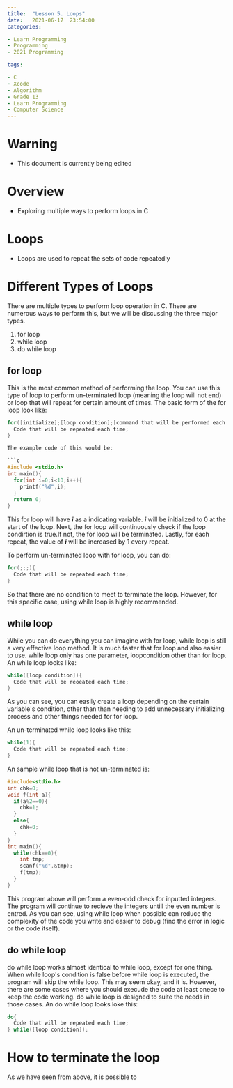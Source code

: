 ```yaml
---
title:  "Lesson 5. Loops"
date:   2021-06-17  23:54:00
categories:

- Learn Programming
- Programming
- 2021 Programming

tags:

- C
- Xcode
- Algorithm
- Grade 13
- Learn Programming
- Computer Science
---
```

# Warning
* This document is currently being edited

# Overview
* Exploring multiple ways to perform loops in C

# Loops
* Loops are used to repeat the sets of code repeatedly

# Different Types of Loops
There are multiple types to perform loop operation in C. There are numerous ways to perform this, but we will be discussing the three major types.

1. for loop
2. while loop
3. do while loop

## for loop
This is the most common method of performing the loop. You can use this type of loop to perform un-terminated loop (meaning the loop will not end) or loop that will repeat for certain amount of times. The basic form of the for loop look like:

```c
for([initialize];[loop condition];[command that will be performed each repeat]){
  Code that will be repeated each time;
}

The example code of this would be:

```c
#include <stdio.h>
int main(){
  for(int i=0;i<10;i++){
    printf("%d",i);
  }
  return 0;
}
```

This for loop will have ***i*** as a indicating variable. ***i*** will be initialized to 0 at the start of the loop. Next, the for loop will continuously check if the loop condirtion is true.If not, the for loop will be terminated. Lastly, for each repeat, the value of ***i*** will be increased by 1 every repeat. 

To perform un-terminated loop with for loop, you can do:

```c
for(;;;){
  Code that will be repeated each time;
}
```

So that there are no condition to meet to terminate the loop. However, for this specific case, using while loop is highly recommended.

## while loop

While you can do everything you can imagine with for loop, while loop is still a very effective loop method. It is much faster that for loop and also easier to use. while loop only has one parameter, loopcondition other than for loop. An while loop looks like:

```c
while([loop condition]){
  Code that will be reoeated each time;
}
```

As you can see, you can easily create a loop depending on the certain variable's condition, other than than needing to add unnecessary initializing process and other things needed for for loop.

An un-terminated while loop looks like this:

```c
while(1){
  Code that will be repeated each time;
}
```

An sample while loop that is not un-terminated is:

```c
#include<stdio.h>
int chk=0;
void f(int a){
  if(a%2==0){
    chk=1;
  }
  else{
    chk=0;
  }
}
int main(){
  while(chk==0){
    int tmp;
    scanf("%d",&tmp);
    f(tmp);
  }
}
```

This program above will perform a even-odd check for inputted integers. The program will continue to recieve the integers untill the even number is entred. As you can see, using while loop when possible can reduce the complexity of the code you write and easier to debug (find the error in logic or the code itself).

## do while loop

do while loop works almost identical to while loop, except for one thing. When while loop's condition is false before while loop is executed, the program will skip the while loop. This may seem okay, and it is. However, there are some cases where you should execude the code at least onece to keep the code working. do while loop is designed to suite the needs in those cases. An do while loop looks loke this:

```c
do{
  Code that will be repeated each time;
} while([loop condition]);
```

# How to terminate the loop

As we have seen from above, it is possible to 

